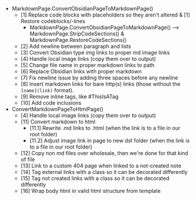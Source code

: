 
- MarkdownPage.ConvertObsidianPageToMarkdownPage()
  - [1] Replace code blocks with placeholders so they aren't altered & [1] Restore codeblocks/-lines
    - MarkdownPage.ConvertObsidianPageToMarkdownPage() --> MarkdownPage.StripCodeSections() & MarkdownPage.RestoreCodeSections()
  - [2] Add newline between paragraph and lists
  - [3] Convert Obsidian type img links to proper md image links
  - [4] Handle local image links (copy them over to output)
  - [5] Change file name in proper markdown links to path
  - [6] Replace Obsidian links with proper markdown
  - [7] Fix newline issue by adding three spaces before any newline
  - [8] Insert markdown links for bare http(s) links (those without the `[name](link)` format).
  - [9] Remove inline tags, like #ThisIsATag
  - [10] Add code inclusions
- ConvertMarkdownPageToHtmlPage()
  - [4] Handle local image links (copy them over to output) 
  - [11] Convert markdown to html
    - [11.1] Rewrite .md links to .html (when the link is to a file in our root folder)
    - [11.2] Adjust image link in page to new dst folder (when the link is to a file in our root folder)
  - [12] Copy non md files over wholesale, then we're done for that kind of file
  - [13] Link to a custom 404 page when linked to a not-created note
  - [14] Tag external links with a class so it can be decorated differently
  - [15] Tag not created links with a class so it can be decorated differently
  - [16] Wrap body html in valid html structure from template
